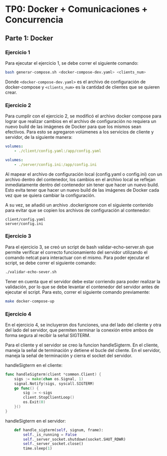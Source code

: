 # TP0: Docker + Comunicaciones + Concurrencia

## Parte 1: Docker

### Ejercicio 1

Para ejecutar el ejercicio 1, se debe correr el siguiente comando:

```bash
bash generar-compose.sh <docker-compose-dev.yaml> <clients_num>
```

Donde `<docker-compose-dev.yaml>` es el archivo de configuración de docker-compose y `<clients_num>` es la cantidad de clientes que se quieren crear.

### Ejercicio 2

Para cumplir con el ejercicio 2, se modificó el archivo docker compose para lograr que realizar cambios en el archivo de configuración no requiera un nuevo build de las imágenes de Docker para que los mismos sean efectivos. Para esto se agregaron volúmenes a los servicios de cliente y servidor, de la siguiente manera:

```yaml
volumes:
    - ./client/config.yaml:/app/config.yaml

volumes:
    - ./server/config.ini:/app/config.ini
```

Al mapear el archivo de configuración local (config.yaml o config.ini) con un archivo dentro del contenedor, los cambios en el archivo local se reflejan inmediatamente dentro del contenedor sin tener que hacer un nuevo build. Esto evita tener que hacer un nuevo build de las imágenes de Docker cada vez que se quiera cambiar la configuración.

A su vez, se añadió un archivo .dockerignore con el siguiente contenido para evitar que se copien los archivos de configuración al contenedor:

```
client/config.yaml
server/config.ini
```

### Ejercicio 3

Para el ejercicio 3, se creó un script de bash validar-echo-server.sh que permite verificar el correcto funcionamiento del servidor utilizando el comando netcat para interactuar con el mismo.
Para poder ejecutar el script, se debe correr el siguiente comando:

```bash
./validar-echo-sever.sh
```

Tener en cuenta que el servidor debe estar corriendo para poder realizar la validación, por lo que se debe levantar el contenedor del servidor antes de ejecutar el script. Para esto, correr el siguiente comando previamente:

```bash
make docker-compose-up
```

### Ejercicio 4

En el ejercicio 4, se incluyeron dos funciones, una del lado del cliente y otra del lado del servidor, que permiten terminar la conexión entre ambos de forma segura al recibir la señal SIGTERM.

Para el cliente y el servidor se creo la funcion handleSigterm. En el cliente, maneja la señal de terminación y detiene el bucle del cliente. En el servidor, maneja la señal de terminación y cierra el socket del servidor.

handleSigterm en el cliente:

```go
func handleSigterm(client *common.Client) {
	sigs := make(chan os.Signal, 1)
	signal.Notify(sigs, syscall.SIGTERM)
	go func() {
		sig := <-sigs
		client.StopClientLoop()
		os.Exit(0)
	}()
}
```

handleSigterm en el servidor:

```python
    def handle_sigterm(self, signum, frame):
        self._is_running = False
        self._server_socket.shutdown(socket.SHUT_RDWR)
        self._server_socket.close()
        time.sleep(1)
```
